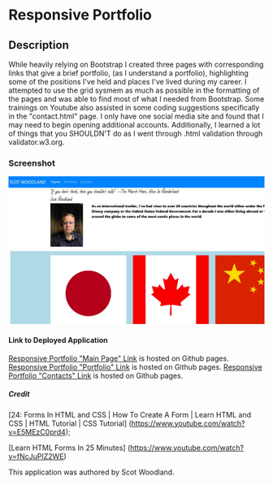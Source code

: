 # Responsive Portfolio

## Description

While heavily relying on Bootstrap I created three pages with corresponding links that give a brief portfolio, (as I understand a portfolio), highlighting some of the positions I've held and places I've lived during my career. I attempted to use the grid sysmem as much as possible in the formatting of the pages and was able to find most of what I needed from Bootstrap. Some trainings on Youtube also assisted in some coding suggestions specifically in the "contact.html" page. I only have one social media site and found that I may need to begin opening additional accounts. Additionally, I learned a lot of things that you SHOULDN'T do as I went through .html validation through validator.w3.org. 

### Screenshot
![Screenshot of Responsive Portfolio home page](./assets/images/Screenshot.jpg)

#### Link to Deployed Application
[Responsive Portfolio "Main Page" Link](https://scotwoodland.github.io/Responsive_Portfolio/) is hosted on Github pages.
[Responsive Portfolio "Portfolio" Link](https://scotwoodland.github.io/Responsive_Portfolio/portfolio.html) is hosted on Github pages.
[Responsive Portfolio "Contacts" Link](https://scotwoodland.github.io/Responsive_Portfolio/contact.html) is hosted on Github pages.

##### Credit
[24: Forms In HTML and CSS | How To Create A Form | Learn HTML and CSS | HTML Tutorial | CSS Tutorial] (https://www.youtube.com/watch?v=E5MEzC0prd4);

[Learn HTML Forms In 25 Minutes] (https://www.youtube.com/watch?v=fNcJuPIZ2WE)


This application was authored by Scot Woodland.